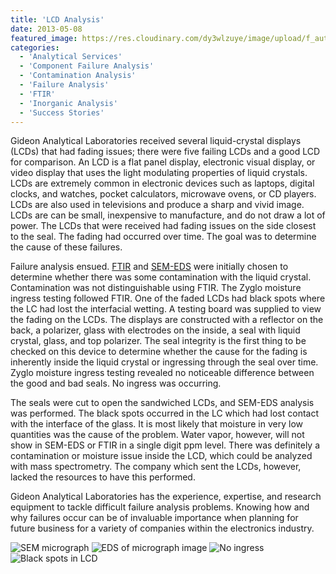 ```yaml
---
title: 'LCD Analysis'
date: 2013-05-08
featured_image: https://res.cloudinary.com/dy3wlzuye/image/upload/f_auto,c_scale,w_250/v1/GideonLabs/SEM-migrograph.jpg
categories:
  - 'Analytical Services'
  - 'Component Failure Analysis'
  - 'Contamination Analysis'
  - 'Failure Analysis'
  - 'FTIR'
  - 'Inorganic Analysis'
  - 'Success Stories'
---
```


Gideon Analytical Laboratories received several liquid-crystal displays (LCDs) that had fading issues; there were five failing LCDs and a good LCD for comparison. An LCD is a flat panel display, electronic visual display, or video display that uses the light modulating properties of liquid crystals. LCDs are extremely common in electronic devices such as laptops, digital clocks, and watches, pocket calculators, microwave ovens, or CD players. LCDs are also used in televisions and produce a sharp and vivid image. LCDs are can be small, inexpensive to manufacture, and do not draw a lot of power. The LCDs that were received had fading issues on the side closest to the seal. The fading had occurred over time. The goal was to determine the cause of these failures.

Failure analysis ensued. [FTIR](/analytical-services/fourier-transform-infra-red-spectroscopy/) and [SEM-EDS](/analytical-services/scanning-electron-microscopy/) were initially chosen to determine whether there was some contamination with the liquid crystal. Contamination was not distinguishable using FTIR. The Zyglo moisture ingress testing followed FTIR. One of the faded LCDs had black spots where the LC had lost the interfacial wetting. A testing board was supplied to view the fading on the LCDs. The displays are constructed with a reflector on the back, a polarizer, glass with electrodes on the inside, a seal with liquid crystal, glass, and top polarizer. The seal integrity is the first thing to be checked on this device to determine whether the cause for the fading is inherently inside the liquid crystal or ingressing through the seal over time. Zyglo moisture ingress testing revealed no noticeable difference between the good and bad seals. No ingress was occurring.

The seals were cut to open the sandwiched LCDs, and SEM-EDS analysis was performed. The black spots occurred in the LC which had lost contact with the interface of the glass. It is most likely that moisture in very low quantities was the cause of the problem. Water vapor, however, will not show in SEM-EDS or FTIR in a single digit ppm level. There was definitely a contamination or moisture issue inside the LCD, which could be analyzed with mass spectrometry. The company which sent the LCDs, however, lacked the resources to have this performed.

Gideon Analytical Laboratories has the experience, expertise, and research equipment to tackle difficult failure analysis problems. Knowing how and why failures occur can be of invaluable importance when planning for future business for a variety of companies within the electronics industry.

![SEM micrograph](https://res.cloudinary.com/dy3wlzuye/image/upload/f_auto,c_scale,w_300/GideonLabs/SEM-migrograph.jpg 'SEM LCD letter micrograph')
![EDS of micrograph image](https://res.cloudinary.com/dy3wlzuye/image/upload/f_auto,c_scale,w_300/GideonLabs/EDS-of-micrograph-image.jpg 'EDS of micrograph image')
![No ingress](https://res.cloudinary.com/dy3wlzuye/image/upload/f_auto,c_scale,w_300/GideonLabs/No-ingress.jpg 'No ingress')
![Black spots in LCD](https://res.cloudinary.com/dy3wlzuye/image/upload/f_auto,c_scale,w_300/GideonLabs/Black-spots-in-LCD.jpg 'Black spots in LCD')
